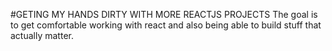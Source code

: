 #GETING MY HANDS DIRTY WITH MORE REACTJS PROJECTS
The goal is to get comfortable working with react and also being able to build stuff that actually matter.
